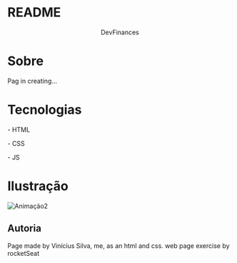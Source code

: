 # README
<P align = "center"> DevFinances</p>


# Sobre
Pag in creating...
# Tecnologias
<p>- HTML</p>
<p>- CSS</p>
<p> - JS </p>

# Ilustração

  ![Animação2](https://user-images.githubusercontent.com/58434465/123861169-3c01ab80-d8fd-11eb-93f9-5175b4444ecc.gif)

## Autoria

<p>
Page made by Vinícius Silva, me, as an html and css. web page exercise by rocketSeat</p>


